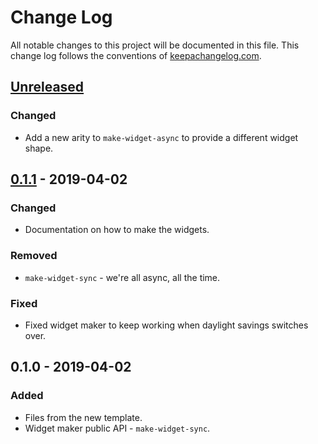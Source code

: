 # Change Log
All notable changes to this project will be documented in this file. This change log follows the conventions of [keepachangelog.com](http://keepachangelog.com/).

## [Unreleased]
### Changed
- Add a new arity to `make-widget-async` to provide a different widget shape.

## [0.1.1] - 2019-04-02
### Changed
- Documentation on how to make the widgets.

### Removed
- `make-widget-sync` - we're all async, all the time.

### Fixed
- Fixed widget maker to keep working when daylight savings switches over.

## 0.1.0 - 2019-04-02
### Added
- Files from the new template.
- Widget maker public API - `make-widget-sync`.

[Unreleased]: https://github.com/your-name/hello-seesaw/compare/0.1.1...HEAD
[0.1.1]: https://github.com/your-name/hello-seesaw/compare/0.1.0...0.1.1
